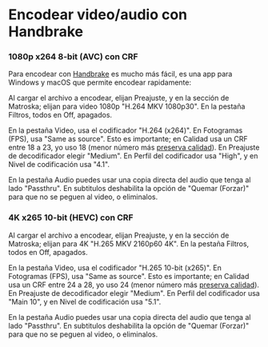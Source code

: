 Encodear video/audio con Handbrake
=======================================

### 1080p x264 8-bit (AVC) con CRF

Para encodear con [Handbrake](https://handbrake.fr/) es mucho más fácil, es una app para Windows y macOS que permite encodear rapidamente:

Al cargar el archivo a encodear, elijan Preajuste, y en la sección de Matroska; elijan para video 1080p "H.264 MKV 1080p30". En la pestaña Filtros, todos en Off, apagados.

En la pestaña Video, usa el codificador "H.264 (x264)". En Fotogramas (FPS), usa "Same as source". Esto es importante; en Calidad usa un CRF entre 18 a 23, yo uso 18 (menor número más [preserva calidad](https://web.archive.org/web/20200819170950/https://slhck.info/video/2017/02/24/vbr-settings.html)). En Preajuste de decodificador elegir "Medium". En Perfil del codificador usa "High", y en Nivel de codificación usa "4.1". 

En la pestaña Audio puedes usar una copia directa del audio que tenga al lado "Passthru". En subtitulos deshabilita la opción de "Quemar (Forzar)" para que no se peguen al video, o eliminalos.


### 4K x265 10-bit (HEVC) con CRF

Al cargar el archivo a encodear, elijan Preajuste, y en la sección de Matroska; elijan para 4K "H.265 MKV 2160p60 4K". En la pestaña Filtros, todos en Off, apagados.

En la pestaña Video, usa el codificador "H.265 10-bit (x265)". En Fotogramas (FPS), usa "Same as source". Esto es importante; en Calidad usa un CRF entre 24 a 28, yo uso 24 (menor número más [preserva calidad](https://web.archive.org/web/20200819170950/https://slhck.info/video/2017/02/24/vbr-settings.html)). En Preajuste de decodificador elegir "Medium". En Perfil del codificador usa "Main 10", y en Nivel de codificación usa "5.1". 

En la pestaña Audio puedes usar una copia directa del audio que tenga al lado "Passthru". En subtitulos deshabilita la opción de "Quemar (Forzar)" para que no se peguen al video, o eliminalos.
